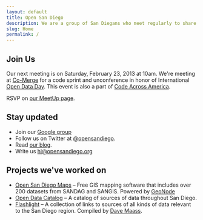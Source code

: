 ```yaml
---
layout: default
title: Open San Diego
description: We are a group of San Diegans who meet regularly to share knowledge and collaborate on projects to make our city a better place to live.
slug: Home
permalink: /
---
```


## Join Us

Our next meeting is on Saturday, February 23, 2013 at 10am. We're meeting at [Co-Merge](http://www.co-merge.com) for a code sprint and unconference in honor of International [Open Data Day](http://opendataday.org). This event is also a part of [Code Across America](http://brigade.codeforamerica.org/pages/codeacross).

RSVP on [our MeetUp page](http://www.meetup.com/cfabrigade/San-Diego-CA/878642/).

## Stay updated

* Join our [Google group](http://groups.google.com/group/opensandiego/)
* Follow us on Twitter at [@opensandiego](http://twitter.com/opensandiego).
* Read [our blog](http://blog.opensandiego.org).
* Write us hi@opensandiego.org

## Projects we've worked on

* [Open San Diego Maps](http://maps.opensandiego.org) – Free GIS mapping software that includes over 200 datasets from SANDAG and SANGIS. Powered by [GeoNode](http://geonode.org)
* [Open Data Catalog](http://catalog.opensandiego.org) – A catalog of sources of data throughout San Diego. 
* [Flashlight](http://flashlight.opensandiego.org) – A collection of links to sources of all kinds of data relevant to the San Diego region. Compiled by [Dave Maass](https://twitter.com/DaveMaass).
